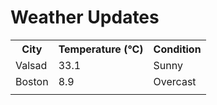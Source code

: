 # Weather Updates

<!-- WEATHER-UPDATE-START -->
<table><tr><th>City</th><th>Temperature (°C)</th><th>Condition</th></tr><tr><td>Valsad</td><td>33.1</td><td>Sunny</td></tr><tr><td>Boston</td><td>8.9</td><td>Overcast</td></tr><tr><td></td><td></td><td></td></tr></table>
<!-- WEATHER-UPDATE-END -->
